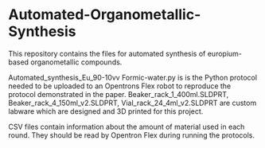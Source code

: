 # Automated-Organometallic-Synthesis
This repository contains the files for automated synthesis of europium-based organometallic compounds.

</mark>Automated_synthesis_Eu_90-10vv Formic-water.py</mark> is is the Python protocol needed to be uploaded to an Opentrons Flex robot to reproduce the protocol demonstrated in the paper. Beaker_rack_1_400ml.SLDPRT, Beaker_rack_4_150ml_v2.SLDPRT, Vial_rack_24_4ml_v2.SLDPRT are custom labware which are designed and 3D printed for this project.

CSV files contain information about the amount of material used in each round. They should be read by Opentron Flex during running the protocols.

